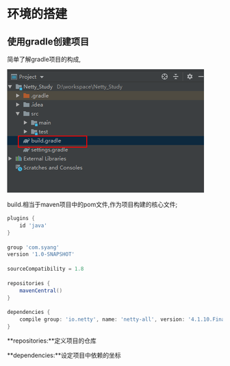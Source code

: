 # 环境的搭建

## 使用gradle创建项目

简单了解gradle项目的构成,

![1570610370276](1570610370276.png)

build.相当于maven项目中的pom文件,作为项目构建的核心文件;

``` gradle
plugins {
    id 'java'
}

group 'com.syang'
version '1.0-SNAPSHOT'

sourceCompatibility = 1.8

repositories {
    mavenCentral()
}

dependencies {
    compile group: 'io.netty', name: 'netty-all', version: '4.1.10.Final'
}

```

**repositories:**定义项目的仓库

**dependencies:**设定项目中依赖的坐标


